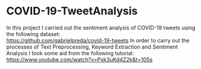 # COVID-19-TweetAnalysis
In this project I carried out the sentiment analysis of COVID-19 tweets using the following dataset:  
https://github.com/gabrielpreda/covid-19-tweets
In order to carry out the processes of Text Preprocessing, Keyword Extraction and Sentiment Analysis I took some aid from the following tutorial:  
https://www.youtube.com/watch?v=Pxk3uKd4Z2k&t=105s
